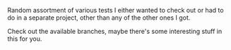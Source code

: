 Random assortment of various tests I either wanted to check out or had to do in a separate project, other than any of the other ones I got.

Check out the available branches, maybe there's some interesting stuff in this for you.
